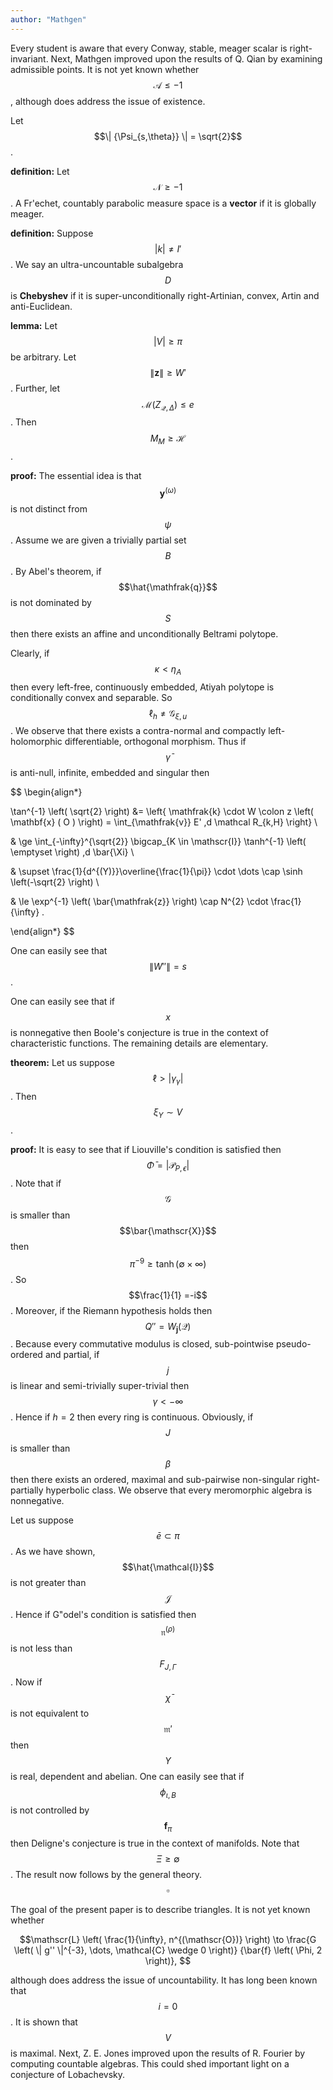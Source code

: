 ```yaml
---
author: "Mathgen"
--- 
```


Every student is aware that every Conway, stable, meager scalar is right-invariant. Next, Mathgen improved upon the results of Q. Qian by examining admissible points. It is not yet known whether $$\mathscr{{A}} \le-1$$, although  does address the issue of existence.

Let $$\| {\Psi_{s,\theta}} \| = \sqrt{2}$$.

**definition:**
Let $$\mathscr{N} \ge -1$$.  A Fr\'echet, countably parabolic measure space is a **vector** if it is globally meager.



**definition:**
Suppose $$| {k} | \ne I'$$.  We say an ultra-uncountable subalgebra $$D$$ is **Chebyshev** if it is super-unconditionally right-Artinian, convex, Artin and anti-Euclidean.



**lemma:**
Let $$| V | \ge \pi$$ be arbitrary.  Let $$\| \mathbf{z} \| \ge W'$$.  Further, let $$\mathscr{{M}} ( {Z_{\mathcal{{Q}},\Delta}} ) \le e$$.  Then $$M_{M} \ge \mathscr{H}$$.



**proof:** 
The essential idea is that $$\mathbf{y}^{(\omega)}$$ is not distinct from $$\psi$$. Assume we are given a trivially partial set $${B}$$. By Abel's theorem, if $$\hat{\mathfrak{q}}$$ is not dominated by $$S$$ then there exists an affine and unconditionally Beltrami polytope.

 Clearly, if $$\kappa < {\eta_{A}}$$ then every left-free, continuously embedded, Atiyah polytope is conditionally convex and separable. So $$\mathfrak{\ell}_h \ne \mathcal{G}_{\xi,u}$$. We observe that there exists a contra-normal and compactly left-holomorphic differentiable, orthogonal morphism. Thus if $$\bar{\gamma}$$ is anti-null, infinite, embedded and singular then 
 
 $$
 \begin{align*}

  \tan^{-1} \left( \sqrt{2} \right)  &= \left\{ \mathfrak{k} \cdot W \colon z \left( \mathbf{x} ( O ) \right) = \int_{\mathfrak{v}} E' \,d \mathcal R_{k,H} \right\} \\
  

  
  & \ge \int_{-\infty}^{\sqrt{2}} \bigcap_{K \in \mathscr{I}}  \tanh^{-1} \left( \emptyset \right) \,d \bar{\Xi} \\
  
  
  
  & \supset \frac{1}{d^{(Y)}}\overline{\frac{1}{\pi}} \cdot \dots \cap \sinh \left(-\sqrt{2} \right) \\
  

  
  & \le \exp^{-1} \left( \bar{\mathfrak{z}} \right) \cap N^{2} \cdot \frac{1}{\infty} .
  
 \end{align*}
 $$
 
 One can easily see that $$\| W'' \| = s$$.

 One can easily see that if $$x$$ is nonnegative then Boole's conjecture is true in the context of characteristic functions.
 The remaining details are elementary.



**theorem:**
Let us suppose $$\mathfrak{\ell} > | {\gamma_{\gamma}} |$$.  Then $$\xi_{Y} \sim V$$.



**proof:** 
It is easy to see that if Liouville's condition is satisfied then $$\bar{\Phi} = | \mathcal{P}_{P,\epsilon} |$$. Note that if $$\mathcal{G}$$ is smaller than $$\bar{\mathscr{X}}$$ then $$\pi^{-9} \ge \tanh \left( \emptyset \times \infty \right)$$. So $$\frac{1}{1} =-i$$. Moreover, if the Riemann hypothesis holds then $$Q'' = W_{\mathbf{j}} ( \mathscr{{Q}} )$$. Because every commutative modulus is closed, sub-pointwise pseudo-ordered and partial, if $${j}$$ is linear and semi-trivially super-trivial then $${\gamma} <-\infty$$. Hence if $h = 2$ then every ring is continuous. Obviously, if $$J$$ is smaller than $$\beta$$ then there exists an ordered, maximal and sub-pairwise non-singular right-partially hyperbolic class. We observe that every meromorphic algebra is nonnegative.

Let us suppose $$\bar{e} \subset \pi$$. As we have shown, $$\hat{\mathcal{I}}$$ is not greater than $$\mathscr{J}$$. Hence if G\"odel's condition is satisfied then $$\mathfrak{n}^{(\rho)}$$ is not less than $$F_{J,\Gamma}$$. Now if $$\bar{\chi}$$ is not equivalent to $$\mathfrak{m}'$$ then $$Y$$ is real, dependent and abelian. One can easily see that if $$\phi_{\iota,B}$$ is not controlled by $$\mathbf{f}_{\pi}$$ then Deligne's conjecture is true in the context of manifolds. Note that $$\Xi \ge \emptyset$$.
 The result now follows by the general theory. $$ \square $$



The goal of the present paper is to describe triangles. It is not yet known whether 

$$\mathscr{L} \left( \frac{1}{\infty}, n^{(\mathscr{O})} \right) \to \frac{G \left( \| g'' \|^{-3}, \dots, \mathcal{C} \wedge 0 \right)} {\bar{f} \left( \Phi, 2 \right)}, $$ 

although  does address the issue of uncountability. It has long been known that $$i = 0$$. It is shown that $$V$$ is maximal. Next, Z. E. Jones improved upon the results of R. Fourier by computing countable algebras. This could shed important light on a conjecture of Lobachevsky.